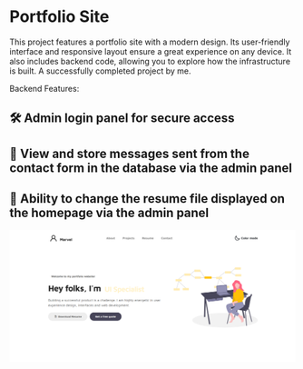 # Portfolio Site
This project features a portfolio site with a modern design. Its user-friendly interface and responsive layout ensure a great experience on any device. It also includes backend code, allowing you to explore how the infrastructure is built. A successfully completed project by me.


Backend Features:

🛠 Admin login panel for secure access
--------
📩 View and store messages sent from the contact form in the database via the admin panel
--------
📄 Ability to change the resume file displayed on the homepage via the admin panel
--------

![Portfolio Image](portfolio.png)
